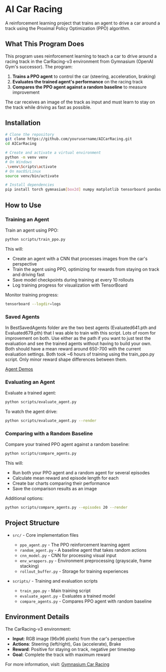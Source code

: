 # AI Car Racing

A reinforcement learning project that trains an agent to drive a car around a track using the Proximal Policy Optimization (PPO) algorithm.

## What This Program Does

This program uses reinforcement learning to teach a car to drive around a racing track in the CarRacing-v3 environment from Gymnasium (OpenAI Gym's successor). The program:

1. **Trains a PPO agent** to control the car (steering, acceleration, braking)
2. **Evaluates the trained agent's performance** on the racing track
3. **Compares the PPO agent against a random baseline** to measure improvement

The car receives an image of the track as input and must learn to stay on the track while driving as fast as possible.

## Installation

```bash
# Clone the repository
git clone https://github.com/yourusername/AICarRacing.git
cd AICarRacing

# Create and activate a virtual environment
python -m venv venv
# On Windows
.\venv\Scripts\activate
# On macOS/Linux
source venv/bin/activate

# Install dependencies
pip install torch gymnasium[box2d] numpy matplotlib tensorboard pandas
```

## How to Use

### Training an Agent

Train an agent using PPO:

```bash
python scripts/train_ppo.py
```

This will:
- Create an agent with a CNN that processes images from the car's perspective
- Train the agent using PPO, optimizing for rewards from staying on track and driving fast
- Save model checkpoints during training at every 10 rollouts
- Log training progress for visualization with TensorBoard

Monitor training progress:

```bash
tensorboard --logdir=logs
```

### Saved Agents

In BestSavedAgents folder are the two best agents (Evaluated641.pth and Evaluated679.pth) that I was able to train with this script. Lots of room for improvement on both.
Use either as the path if you want to just test the evaluation and see the trained agents without having to build your own.
Both should have a mean reward around 650-700 with the current evaluation settings. 
Both took ~6 hours of training using the train_ppo.py script. Only minor reward shape differences between them. 

[Agent Demos](https://youtube.com/playlist?list=PL896hAqTcFoWO0VgyxWrXyBtKzYf3yxkU&si=Y4v-Y_ToPX4FLTus)

### Evaluating an Agent

Evaluate a trained agent:

```bash
python scripts/evaluate_agent.py
```

To watch the agent drive:

```bash
python scripts/evaluate_agent.py --render
```

### Comparing with a Random Baseline

Compare your trained PPO agent against a random baseline:

```bash
python scripts/compare_agents.py
```

This will:
- Run both your PPO agent and a random agent for several episodes
- Calculate mean reward and episode length for each
- Create bar charts comparing their performance
- Save the comparison results as an image

Additional options:

```bash
python scripts/compare_agents.py --episodes 20 --render
```

## Project Structure

- `src/` - Core implementation files
  - `ppo_agent.py` - The PPO reinforcement learning agent
  - `random_agent.py` - A baseline agent that takes random actions
  - `cnn_model.py` - CNN for processing visual input
  - `env_wrappers.py` - Environment preprocessing (grayscale, frame stacking)
  - `rollout_buffer.py` - Storage for training experiences

- `scripts/` - Training and evaluation scripts
  - `train_ppo.py` - Main training script
  - `evaluate_agent.py` - Evaluates a trained model
  - `compare_agents.py` - Compares PPO agent with random baseline

## Environment Details

The CarRacing-v3 environment:
- **Input**: RGB image (96x96 pixels) from the car's perspective
- **Actions**: Steering (left/right), Gas (accelerate), Brake
- **Reward**: Positive for staying on track, negative per timestep
- **Goal**: Complete the track with maximum reward

For more information, visit: [Gymnasium Car Racing](https://gymnasium.farama.org/environments/box2d/car_racing/)
